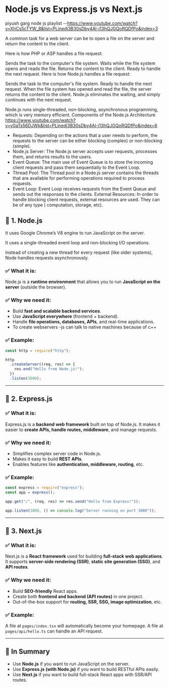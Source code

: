 # Node.js vs Express.js vs Next.js

piyush garg node js playlist --https://www.youtube.com/watch?v=XhCs5cTYW_8&list=PLinedj3B30sDby4Al-i13hQJGQoRQDfPo&index=3

A common task for a web server can be to open a file on the server and return the content to the client.

Here is how PHP or ASP handles a file request:

Sends the task to the computer's file system.
Waits while the file system opens and reads the file.
Returns the content to the client.
Ready to handle the next request.
Here is how Node.js handles a file request:

Sends the task to the computer's file system.
Ready to handle the next request.
When the file system has opened and read the file, the server returns the content to the client.
Node.js eliminates the waiting, and simply continues with the next request.

Node.js runs single-threaded, non-blocking, asynchronous programming, which is very memory efficient.
Components of the Node.js Architecture
https://www.youtube.com/watch?v=y0aTs56DJWk&list=PLinedj3B30sDby4Al-i13hQJGQoRQDfPo&index=6

- Requests: Depending on the actions that a user needs to perform, the requests to the server can be either blocking (complex) or non-blocking (simple).
- Node.js Server: The Node.js server accepts user requests, processes them, and returns results to the users.
- Event Queue: The main use of Event Queue is to store the incoming client requests and pass them sequentially to the Event Loop.
- Thread Pool: The Thread pool in a Node.js server contains the threads that are available for performing operations required to process requests.
- Event Loop: Event Loop receives requests from the Event Queue and sends out the responses to the clients.
  External Resources: In order to handle blocking client requests, external resources are used. They can be of any type ( computation, storage, etc).

## 🔹 1. Node.js

It uses Google Chrome’s V8 engine to run JavaScript on the server.

It uses a single-threaded event loop and non-blocking I/O operations.

Instead of creating a new thread for every request (like older systems), Node handles requests asynchronously.

### ✅ What it is:

Node.js is a **runtime environment** that allows you to run **JavaScript on the server** (outside the browser).

### ✅ Why we need it:

- Build **fast and scalable backend services**.
- Use **JavaScript everywhere** (frontend + backend).
- Handle **file operations, databases, APIs**, and real-time applications.
- To create webservers
  -js can talk to native machines because of c++

### ✅ Example:

```js
const http = require("http");

http
  .createServer((req, res) => {
    res.end("Hello from Node.js!");
  })
  .listen(3000);
```

---

## 🔹 2. Express.js

### ✅ What it is:

Express.js is a **backend web framework** built on top of Node.js. It makes it easier to **create APIs, handle routes, middleware**, and manage requests.

### ✅ Why we need it:

- Simplifies complex server code in Node.js.
- Makes it easy to build **REST APIs**.
- Enables features like **authentication, middleware, routing**, etc.

### ✅ Example:

```js
const express = require("express");
const app = express();

app.get("/", (req, res) => res.send("Hello from Express!"));

app.listen(3000, () => console.log("Server running on port 3000"));
```

---

## 🔹 3. Next.js

### ✅ What it is:

Next.js is a **React framework** used for building **full-stack web applications**. It supports **server-side rendering (SSR)**, **static site generation (SSG)**, and **API routes**.

### ✅ Why we need it:

- Build **SEO-friendly** React apps.
- Create both **frontend and backend (API routes)** in one project.
- Out-of-the-box support for **routing, SSR, SSG, image optimization**, etc.

### ✅ Example:

A file at `pages/index.tsx` will automatically become your homepage.
A file at `pages/api/hello.ts` can handle an API request.

---

## 🧠 In Summary

- Use **Node.js** if you want to run JavaScript on the server.
- Use **Express.js (with Node.js)** if you want to build RESTful APIs easily.
- Use **Next.js** if you want to build full-stack React apps with SSR/API routes.
